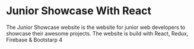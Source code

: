 # Junior Showcase With React
The Junior Showcase website is the website for junior web developers to showcase their awesome projects. The website is build with React, Redux, Firebase & Bootstarp 4
